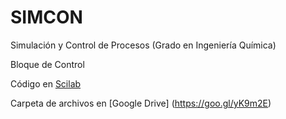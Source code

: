 # SIMCON
 Simulación y Control de Procesos (Grado en Ingeniería Química)
 
 Bloque de Control
 
 Código en [Scilab](http://www.scilab.org/)

 Carpeta de archivos en [Google Drive] (https://goo.gl/yK9m2E)
 
